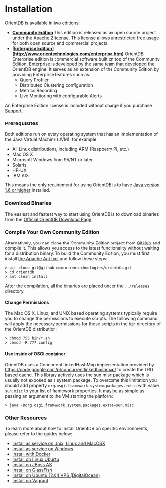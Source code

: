 # Installation

OrientDB is available in two editions:
- **[Community Edition](http://www.orientechnologies.com/orientdb/)** This edition is released as an open source project under the [Apache 2 license](http://www.apache.org/licenses/LICENSE-2.0.html). This license allows unrestricted free usage for both open source and commercial projects.
- **[[Enterprise Edition](http://www.orientechnologies.com/orientdb-enterprise/)](http://www.orientechnologies.com/enterprise.htm)** OrientDB Enterprise edition is commercial software built on top of the Community Edition. Enterprise is developed by the same team that developed the OrientDB engine. It serves as an extension of the Community Edition by providing Enterprise features such as:
    - Query Profiler
    - Distributed Clustering configuration
    - Metrics Recording
    - Live Monitoring with configurable Alerts

An Enterprise Edition license is included without charge if you purchase [Support](http://www.orientechnologies.com/support/).

### Prerequisites

Both editions run on every operating system that has an implementation of the Java Virtual Machine (JVM), for example:

 - All Linux distributions, including ARM (Raspberry Pi, etc.)
 - Mac OS X
 - Microsoft Windows from 95/NT or later
 - Solaris
 - HP-UX
 - IBM AIX

This means the only requirement for using OrientDB is to have [Java version 1.6 or higher](http://www.java.com/en/download) installed.

### Download Binaries

The easiest and fastest way to start using OrientDB is to download binaries from the [Official OrientDB Download Page](http://www.orientechnologies.com/download/).

### Compile Your Own Community Edition

Alternatively, you can clone the Community Edition project from [GitHub](https://github.com/orientechnologies/orientdb) and compile it. This allows you access to the latest functionality without waiting for a distribution binary. To build the Community Edition, you must first install [the Apache Ant tool](http://ant.apache.org/bindownload.cgi) and follow these steps:

    > git clone git@github.com:orientechnologies/orientdb.git
    > cd orientdb
    > ant clean install

After the compilation, all the binaries are placed under the `../releases` directory.

#### Change Permissions
The Mac OS X, Linux, and UNIX based operating systems typically require you to change the permissions to execute scripts. The following command will apply the necessary permissions for these scripts in the `bin` directory of the OrientDB distribution:

    > chmod 755 bin/*.sh
    > chmod -R 777 config

#### Use inside of OSGi container
OrientDB uses a ConcurrentLinkedHashMap implementation provided by https://code.google.com/p/concurrentlinkedhashmap/ to create the LRU based cache. This library actively uses the sun.misc package which is usually not exposed as a system package. To overcome this limitation you should add property `org.osgi.framework.system.packages.extra` with value `sun.misc` to your list of framework properties. It may be as simple as passing an argument to the VM starting the platform: 

    > java -Dorg.osgi.framework.system.packages.extra=sun.misc

### Other Resources

To learn more about how to install OrientDB on specific environments, please refer to the guides below:
- [Install as service on Unix, Linux and MacOSX](Unix-Service.md)
- [Install as service on Windows](Windows-Service.md)
- [Install with Docker](Docker-Home.md)
- [Install on Linux Ubuntu](http://famvdploeg.com/blog/2013/01/setting-up-an-orientdb-server-on-ubuntu/)
- [Install on JBoss AS](http://team.ops4j.org/wiki/display/ORIENT/Installation+on+JBoss+AS)
- [Install on GlassFish](http://team.ops4j.org/wiki/display/ORIENT/Installation+on+GlassFish)
- [Install on Ubuntu 12.04 VPS (DigitalOcean)](https://www.digitalocean.com/community/articles/how-to-install-and-use-orientdb-on-an-ubuntu-12-04-vps)
- [Install on Vagrant](https://bitbucket.org/nuspy/vagrant-orientdb-with-tinkerpop/overview)